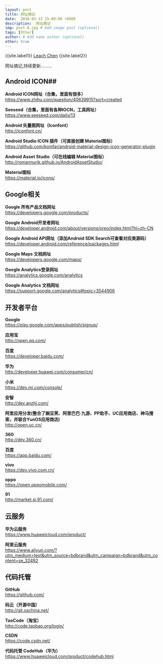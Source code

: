 ```yaml
---
layout: post
title: 网址摘记
date:  2018-03-13 15:00:00 +0900  
description:  网址摘记
img: post-8.jpg # Add image post (optional)
tags: [Other]
author: # Add name author (optional)
other: true
---
```


{{site.label1}} <a href="https://www.leachchen.com/" target="\_blank">Leach Chen</a> {{site.label2}}

网址摘记,持续更新.........

## Android ICON##

**Android ICON网址（合集，里面有很多）**<br>
<a href="https://www.zhihu.com/question/40639915?sort=created" style="text-decoration: none;" target="\_blank" title="">https://www.zhihu.com/question/40639915?sort=created</a>

**Seeseed（合集，里面有各种IOCN，工具网址）**<br>
<a href="https://www.seeseed.com/daily/13" style="text-decoration: none;" target="\_blank" title="">https://www.seeseed.com/daily/13</a>


**Android 矢量图网址（Iconfont）**<br>
<a href="http://iconfont.cn/" style="text-decoration: none;" target="\_blank" title="">http://iconfont.cn/</a>


**Android Studio ICON 插件（可直接创建 Material图标）**<br>
<a href="https://github.com/konifar/android-material-design-icon-generator-plugin" style="text-decoration: none;" target="\_blank" title="">https://github.com/konifar/android-material-design-icon-generator-plugin</a>

**Android Asset Studio（可在线编辑 Material图标）**<br>
<a href="http://romannurik.github.io/AndroidAssetStudio/" style="text-decoration: none;" target="\_blank" title="">http://romannurik.github.io/AndroidAssetStudio/</a>

**Material图标**<br>
<a href="https://material.io/icons/" style="text-decoration: none;" target="\_blank" title="">https://material.io/icons/</a>








## Google相关 ##

**Google 所有产品文档网址**<br>
<a href="https://developers.google.com/products/" style="text-decoration: none;" target="\_blank" title="">https://developers.google.com/products/</a>

**Google Android开发者网址**<br>
<a href="https://developer.android.com/about/versions/oreo/index.html?hl=zh-CN" style="text-decoration: none;" target="\_blank" title="">https://developer.android.com/about/versions/oreo/index.html?hl=zh-CN</a>

**Google Android API网址（添加Android SDK Search可查看对应类源码）**<br>
<a href="https://developer.android.com/reference/packages.html" style="text-decoration: none;" target="\_blank" title="">https://developer.android.com/reference/packages.html</a>

**Google Maps 文档网址**<br>
<a href="https://developers.google.com/maps/" style="text-decoration: none;" target="\_blank" title="">https://developers.google.com/maps/</a>

**Google Analytics登录网址**<br>
<a href="https://analytics.google.com/analytics" style="text-decoration: none;" target="\_blank" title="">https://analytics.google.com/analytics</a>

**Google Analytics 文档网址**<br>
<a href="https://support.google.com/analytics#topic=3544906" style="text-decoration: none;" target="\_blank" title="">https://support.google.com/analytics#topic=3544906</a>


## 开发者平台 ##

**Google**<br>
<a href="https://play.google.com/apps/publish/signup/" style="text-decoration: none;" target="\_blank" title="">https://play.google.com/apps/publish/signup/</a>

**应用宝**<br>
<a href="http://open.qq.com/" style="text-decoration: none;" target="\_blank" title="">http://open.qq.com/</a>

**百度**<br>
<a href="https://developer.baidu.com/" style="text-decoration: none;" target="\_blank" title="">https://developer.baidu.com/</a>

**华为**<br>
<a href="http://developer.huawei.com/consumer/cn/" style="text-decoration: none;" target="\_blank" title="">http://developer.huawei.com/consumer/cn/</a>

**小米**<br>
<a href="https://dev.mi.com/console/" style="text-decoration: none;" target="\_blank" title="">https://dev.mi.com/console/</a>

**安智**<br>
<a href="http://dev.anzhi.com/" style="text-decoration: none;" target="\_blank" title="">http://dev.anzhi.com/</a>

**阿里应用分发(整合了豌豆荚、阿里巴巴·九游、PP助手、UC应用商店、神马搜索，并联合YunOS应用商店)**<br>
<a href="http://open.uc.cn/" style="text-decoration: none;" target="\_blank" title="">http://open.uc.cn/</a>

**360**<br>
<a href="http://dev.360.cn/" style="text-decoration: none;" target="\_blank" title="">http://dev.360.cn/</a>

**百度**<br>
<a href="https://app.baidu.com/" style="text-decoration: none;" target="\_blank" title="">https://app.baidu.com/</a>

**vivo**<br>
<a href="https://dev.vivo.com.cn/" style="text-decoration: none;" target="\_blank" title="">https://dev.vivo.com.cn/</a>

**oppo**<br>
<a href="https://open.oppomobile.com/" style="text-decoration: none;" target="\_blank" title="">https://open.oppomobile.com/</a>

**91**<br>
<a href="http://market.sj.91.com/" style="text-decoration: none;" target="\_blank" title="">http://market.sj.91.com/</a>



## 云服务 ##

**华为云服务**<br>
<a href="https://www.huaweicloud.com/product/" style="text-decoration: none;" target="\_blank" title="">https://www.huaweicloud.com/product/</a>


**阿里云服务**<br>
<a href="https://www.aliyun.com/?utm_medium=text&utm_source=bdbrand&utm_campaign=bdbrand&utm_content=se_32492" style="text-decoration: none;" target="\_blank" title="">https://www.aliyun.com/?utm_medium=text&utm_source=bdbrand&utm_campaign=bdbrand&utm_content=se_32492</a>



## 代码托管 ##

**GitHub**<br>
<a href="https://github.com/" style="text-decoration: none;" target="\_blank" title="">https://github.com/</a>

**码云（开源中国）**<br>
<a href="http://git.oschina.net/" style="text-decoration: none;" target="\_blank" title="">http://git.oschina.net/</a>

**TaoCode（淘宝）**<br>
<a href="http://code.taobao.org/login/" style="text-decoration: none;" target="\_blank" title="">http://code.taobao.org/login/</a>

**CSDN**<br>
<a href="https://code.csdn.net/" style="text-decoration: none;" target="\_blank" title="">https://code.csdn.net/</a>

**代码托管 CodeHub（华为）**<br>
<a href="https://www.huaweicloud.com/product/codehub.html" style="text-decoration: none;" target="\_blank" title="">https://www.huaweicloud.com/product/codehub.html</a>
